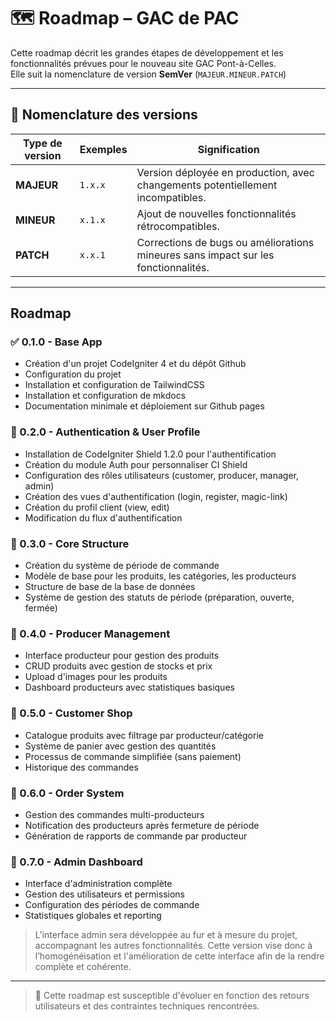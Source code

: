 # 🗺️ Roadmap – GAC de PAC

Cette roadmap décrit les grandes étapes de développement et les fonctionnalités prévues pour le nouveau site GAC Pont-à-Celles.  
Elle suit la nomenclature de version **SemVer** (`MAJEUR.MINEUR.PATCH`)

---

## 📌 Nomenclature des versions

| Type de version | Exemples | Signification                                                                      |
| --------------- | -------- | ---------------------------------------------------------------------------------- |
| **MAJEUR**      | `1.x.x`  | Version déployée en production, avec changements potentiellement incompatibles.    |
| **MINEUR**      | `x.1.x`  | Ajout de nouvelles fonctionnalités rétrocompatibles.                               |
| **PATCH**       | `x.x.1`  | Corrections de bugs ou améliorations mineures sans impact sur les fonctionnalités. |

---

## Roadmap

### ✅ 0.1.0 - Base App

- Création d'un projet CodeIgniter 4 et du dépôt Github
- Configuration du projet
- Installation et configuration de TailwindCSS
- Installation et configuration de mkdocs
- Documentation minimale et déploiement sur Github pages

### 🎯 0.2.0 - Authentication & User Profile

- Installation de CodeIgniter Shield 1.2.0 pour l'authentification
- Création du module Auth pour personnaliser CI Shield
- Configuration des rôles utilisateurs (customer, producer, manager, admin)
- Création des vues d'authentification (login, register, magic-link)
- Création du profil client (view, edit)
- Modification du flux d'authentification

### 🎯 0.3.0 - Core Structure

- Création du système de période de commande
- Modèle de base pour les produits, les catégories, les producteurs
- Structure de base de la base de données
- Système de gestion des statuts de période (préparation, ouverte, fermée)

### 🎯 0.4.0 - Producer Management

- Interface producteur pour gestion des produits
- CRUD produits avec gestion de stocks et prix
- Upload d'images pour les produits
- Dashboard producteurs avec statistiques basiques

### 🎯 0.5.0 - Customer Shop

- Catalogue produits avec filtrage par producteur/catégorie
- Système de panier avec gestion des quantités
- Processus de commande simplifiée (sans paiement)
- Historique des commandes

### 🎯 0.6.0 - Order System

- Gestion des commandes multi-producteurs
- Notification des producteurs après fermeture de période
- Génération de rapports de commande par producteur

### 🎯 0.7.0 - Admin Dashboard

- Interface d'administration complète
- Gestion des utilisateurs et permissions
- Configuration des périodes de commande
- Statistiques globales et reporting

> L'interface admin sera développée au fur et à mesure du projet, accompagnant les autres fonctionnalités. Cette version vise donc à l’homogénéisation et l'amélioration de cette interface afin de la rendre complète et cohérente.

---

> 📌 Cette roadmap est susceptible d'évoluer en fonction des retours utilisateurs et des contraintes techniques rencontrées.
